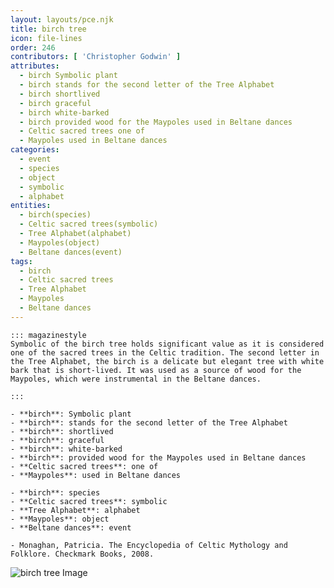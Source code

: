```yaml
---
layout: layouts/pce.njk
title: birch tree
icon: file-lines
order: 246
contributors: [ 'Christopher Godwin' ]
attributes:
  - birch Symbolic plant
  - birch stands for the second letter of the Tree Alphabet
  - birch shortlived
  - birch graceful
  - birch white-barked
  - birch provided wood for the Maypoles used in Beltane dances
  - Celtic sacred trees one of
  - Maypoles used in Beltane dances
categories:
  - event
  - species
  - object
  - symbolic
  - alphabet
entities:
  - birch(species)
  - Celtic sacred trees(symbolic)
  - Tree Alphabet(alphabet)
  - Maypoles(object)
  - Beltane dances(event)
tags:
  - birch
  - Celtic sacred trees
  - Tree Alphabet
  - Maypoles
  - Beltane dances
---
```

``` tab [group1:Info]
::: magazinestyle
Symbolic of the birch tree holds significant value as it is considered one of the sacred trees in the Celtic tradition. The second letter in the Tree Alphabet, the birch is a delicate but elegant tree with white bark that is short-lived. It was used as a source of wood for the Maypoles, which were instrumental in the Beltane dances.

:::
```
``` tab [group1:Attributes]
- **birch**: Symbolic plant
- **birch**: stands for the second letter of the Tree Alphabet
- **birch**: shortlived
- **birch**: graceful
- **birch**: white-barked
- **birch**: provided wood for the Maypoles used in Beltane dances
- **Celtic sacred trees**: one of
- **Maypoles**: used in Beltane dances
```
``` tab [group1:Entities]
- **birch**: species
- **Celtic sacred trees**: symbolic
- **Tree Alphabet**: alphabet
- **Maypoles**: object
- **Beltane dances**: event
```
``` tab [group1:Sources]
- Monaghan, Patricia. The Encyclopedia of Celtic Mythology and Folklore. Checkmark Books, 2008.
```
![birch tree Image](['https://upload.wikimedia.org/wikipedia/commons/thumb/4/46/Betula_pendula_001.jpg/1200px-Betula_pendula_001.jpg'])
